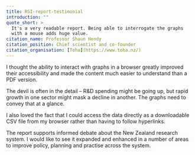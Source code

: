 ```yaml
---
title: RSI-report-testimonial
introduction: ""
quote_short: >
  It's a very readable report. Being able to interrogate the graphs
  with a mouse adds huge value.
citation_name: Professor Shaun Hendy
citation_position: Chief scientist and co-founder
citation_organisation: [Toha](https://www.toha.nz/)
---
```


I thought the ability to interact with graphs in a browser
greatly improved their accessibility and made the content much easier to
understand than a PDF version.

The devil is often in the detail – R&D spending might be going up, but rapid
growth in one sector might mask a decline in another. The graphs need to
convey that at a glance.

I also loved the fact that I could access the data directly as a downloadable
CSV file from my browser rather than having to follow hyperlinks.

The report supports informed debate about the New Zealand research system. I
would like to see it expanded and enhanced in a number of areas to improve
policy, planning and practise across the system.
